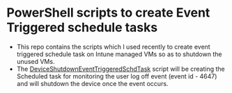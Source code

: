 # PowerShell scripts to create Event Triggered schedule tasks
- This repo contains the scripts which I used recently to create event triggered schedule task on Intune managed VMs so as to shutdown the unused VMs.
- The [DeviceShutdownEventTriggeredSchdTask](https://github.com/ashisharya65/My-PowerShell-Scripts/blob/main/WindowsMachines/ScheduledTask/EventTriggeredSchdTask/DeviceShutdownEventTriggeredSchdTask.ps1) script will be creating the Scheduled task for monitoring the user log off event (event id - 4647) and will shutdown the device once the event occurs.
